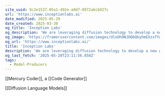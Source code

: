 ```yaml
---
site_uuid: 9c2e1537-05a1-492e-a9d7-8972a6cb927c
url: 'https://www.inceptionlabs.ai'
date_modified: 2025-05-29
date_created: 2025-03-30
og_title: 'Inception Labs'
og_description: 'We are leveraging diffusion technology to develop a new generation of LLMs. Our dLLMs are much faster and more efficient than traditional auto-regressive LLMs. And diffusion models are more accurate, controllable, and performant on multimodal tasks.'
og_image: 'https://framerusercontent.com/images/UloOh9NJDQbQkyhmEXzxTYwFlU.png'
og_url: 'https://www.inceptionlabs.ai/'
title: 'Inception Labs'
description: 'We are leveraging diffusion technology to develop a new generation of LLMs. Our dLLMs are much faster and more efficient than traditional auto-regressive LLMs. And diffusion models are more accurate, controllable, and performant on multimodal tasks.'
og_last_fetch: '2025-05-28T23:11:56.858Z'
tags:
  - Model-Producers
---
```


[[Mercury Coder]], a [[Code Generator]]

[[Diffusion Language Models]]
